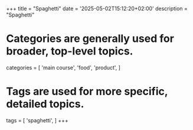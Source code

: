 +++
title = "Spaghetti"
date = '2025-05-02T15:12:20+02:00'
description = "Spaghetti"
# Categories are generally used for broader, top-level topics.
categories = [
 'main course',
 'food',
 'product',
]
# Tags are used for more specific, detailed topics.
tags = [
 'spaghetti',
]
+++
